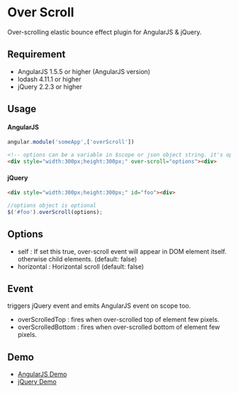 # Over Scroll
Over-scrolling elastic bounce effect plugin for AngularJS &amp; jQuery.

## Requirement
- AngularJS 1.5.5 or higher (AngularJS version)
- lodash 4.11.1 or higher
- jQuery 2.2.3 or higher

## Usage
#### AngularJS
>
```javascript
angular.module('someApp',['overScroll'])
```
```html
<!-- options can be a variable in $scope or json object string. it's optional -->
<div style="width:300px;height:300px;" over-scroll="options"><div>
```

#### jQuery
>
```html
<div style="width:300px;height:300px;" id="foo"><div>
```
```javascript
//options object is optional
$('#foo').overScroll(options);
```

## Options
- self : If set this true, over-scroll event will appear in DOM element itself. otherwise child elements. (default: false)
- horizontal : Horizontal scroll (default: false)

## Event
triggers jQuery event and emits AngularJS event on scope too.
- overScrolledTop : fires when over-scrolled top of element few pixels.
- overScrolledBottom : fires when over-scrolled bottom of element few pixels.

## Demo
- <a href="http://run.plnkr.co/plunks/jRXcL9/" target="_blank">AngularJS Demo</a>
- <a href="http://run.plnkr.co/plunks/iycW6O/" target="_blank">jQuery Demo</a>
